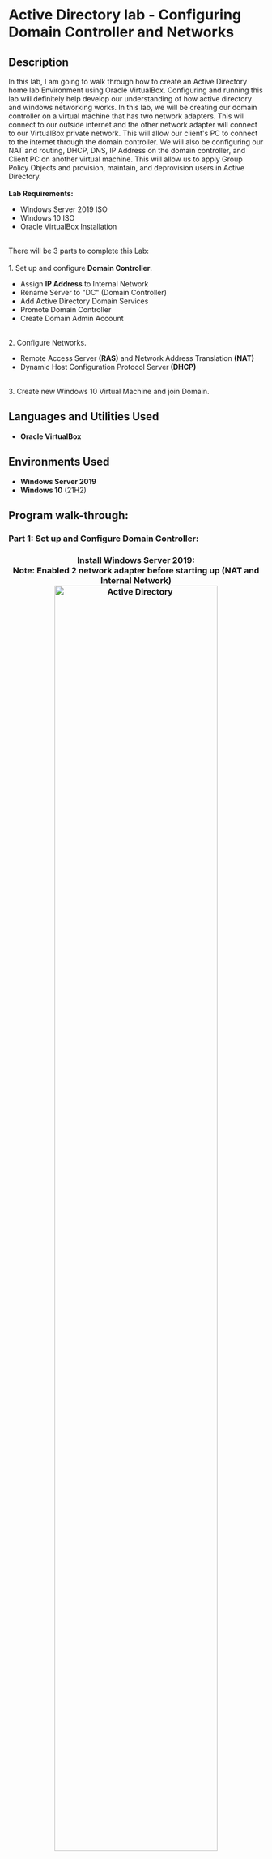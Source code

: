 <h1>Active Directory lab - Configuring Domain Controller and Networks</h1>

<h2>Description</h2>
In this lab, I am going to walk through how to create an Active Directory home lab Environment using Oracle VirtualBox. Configuring and running this lab will definitely help develop our understanding of how active directory and windows networking works. In this lab, we will be creating our domain controller on a virtual machine that has two network adapters. This will connect to our outside internet and the other network adapter will connect to our VirtualBox private network. This will allow our client's PC to connect to the internet through the domain controller. We will also be configuring our NAT and routing, DHCP, DNS, IP Address on the domain controller, and Client PC on another virtual machine. This will allow us to apply Group Policy Objects and provision, maintain, and deprovision users in Active Directory.
 <br/>
 <br/>
 <b>Lab Requirements:</b>
  <ul>
    <li>  Windows Server 2019 ISO </li>
    <li>  Windows 10 ISO </li>
    <li>  Oracle VirtualBox Installation </li>    
  </ul>
<br/>
There will be 3 parts to complete this Lab:
<br/>
<br/>
1. Set up and configure <B>Domain Controller</B>.
<br/>
  <ul>
    <li> Assign <B>IP Address</B> to Internal Network </li>
    <li> Rename Server to "DC" (Domain Controller) </li>
    <li> Add Active Directory Domain Services </li>
    <li> Promote Domain Controller </li>
    <li> Create Domain Admin Account </li>   
  </ul>
<br/>
2. Configure Networks.
  <ul>
    <li> Remote Access Server <B>(RAS)</B> and Network Address Translation <B> (NAT)</B> </li>
    <li> Dynamic Host Configuration Protocol Server<B> (DHCP)</B> </li>
  </ul>
<br/>
3. Create new Windows 10 Virtual Machine and join Domain.
<br />
 <h2> Languages and Utilities Used </h2>
  <ul>
    <li> <b>Oracle VirtualBox</b> </li>
  </ul>
<h2>Environments Used </h2>
  <ul>
    <li> <b>Windows Server 2019</b> </li>
    <li> <b>Windows 10</b> (21H2) </li>
  </ul>



<h2>Program walk-through:</h2>

<h3>Part 1: Set up and Configure Domain Controller:<h3>

<p align="center">
Install Windows Server 2019:
<br/>
Note: Enabled 2 network adapter before starting up (NAT and Internal Network)
<br/>
<img src="https://imgur.com/Ql6Dp97.png" height="80%" width="80%" alt="Active Directory"/>
<br />
<br />
Assign IP Address (172.16.0.1), Subnet Mask (255.255.255.0), and Preferred DNS (127.0.0.1) to Internal Network:  <br/>
<img src="https://imgur.com/ADSxZOl.png" height="80%" width="80%" alt="Active Directory"/>
<br />
<br />
Rename PC to "DC" (Domain Controller), then restart:  <br/>
<img src="https://imgur.com/bCO6g4l.png" height="80%" width="80%" alt="Active Directory"/>
<br />
<br />
Add Features and Roles: Active Directory Domain Services:  <br/>
<img src="https://imgur.com/xl1leju.png" height="80%" width="80%" alt="Active Directory"/>
<br />
<br />
Promote Domain Controller (Herlabs.com):  <br/>
<img src="https://imgur.com/JV3nZHa.png" height="80%" width="80%" alt="Active Directory"/>
<br />
<br />
Create User in New Organizational Unit (ADMINS_):  <br/>
<img src="https://imgur.com/HGjXS9Y.png" height="80%" width="80%" alt="Active Directory"/>
<br />
<br />
Promote User to Domain Admin Account (Member of Domain Admins), then sign into New Domain Admin Account:  <br/>
<img src="https://imgur.com/bZht3Tk.png" height="80%" width="80%" alt="Active Directory"/>
<br />
<br />

<h3>Part 2: Configure Networks (RAS/NAT ,DHCP):<h3>
<p align="center">
Install and Configure Remote Access Service (Add Roles and Feature):
<br/>
Add Feature "Remote Access" in Server Roles, then add Feature "Routing" and "DirectAccess and VPN (RAS)" in Roles Services, then Install: <br>
<img src="https://imgur.com/bZht3Tk.png" height="80%" width="80%" alt="Active Directory"/>
<br />
<br />
Configure and Enable Routing and Remote Access, Select "NAT", then Select Internet (DON'T Select Internal Network), Finish Configuration: <br>
<img src="https://imgur.com/dpwGi5s.png" height="80%" width="80%" alt="Active Directory"/>
<br />
<br />
Install DHCP Server in Add Roles and Feature, then Configure (Create New Scope in IPv4):<br/>
Scope Name: 172.16.0.100-200<br>
<img src="https://imgur.com/TnNySjD.png" height="80%" width="80%" alt="Active Directory"/>
<br />
<br />
Configure Start (172.16.0.100) and End (172.16.0.200) IP Address, and Subnet Mask (255.255.255.0):<br/>
<img src="https://imgur.com/RhyBLK9.png" height="80%" width="80%" alt="Active Directory"/>
<br />
<br />
Set Lease Duration (3 days for this Lab):<br/>
<img src="https://imgur.com/liBFyqF.png" height="80%" width="80%" alt="Active Directory"/>
<br />
<br />
Add IP Address to Router (Default Gateway):<br/>
<img src="https://imgur.com/LzREENM.png" height="80%" width="80%" alt="Active Directory"/>
<br />
<br />
Activate Scope and Authorize:<br/>
<img src="https://imgur.com/G7zu3DE.png" height="80%" width="80%" alt="Active Directory"/>
<br />
<br />


<h3>Part 3: Create new Windows 10 Virtual Machine and join Domain.:<h3>
<p align="center">
Set up Windows 10 (New VM), Verify IP Address for 172.16.0.100 on Command Prompt, then Ping www.google.com to verify network connection.
<br/>
Note: Network Adapter set to Internal Network
<img src="https://imgur.com/D5NEYXr.png" height="80%" width="80%" alt="Active Directory"/>
<br />
<br />
Rename PC to "Client1" and join Domain (Herlabs.com).
<img src="https://imgur.com/B2FtoKf.png" height="80%" width="80%" alt="Active Directory"/>
<br />
<br />

<img src="https://imgur.com/PtFB6V8.png" height="80%" width="80%" alt="Active Directory"/>
<br />
<br />

<h2>Results</h2>
<h3>Look up Address Lease to Client1 on Domain Controller (Herlabs.com)</h3>
<p align="center">
<img src="https://imgur.com/STMkoaG.png" height="80%" width="80%" alt="Active Directory"/>


<!--
 ```diff
- text in red
+ text in green
! text in orange
# text in gray
@@ text in purple (and bold)@@
